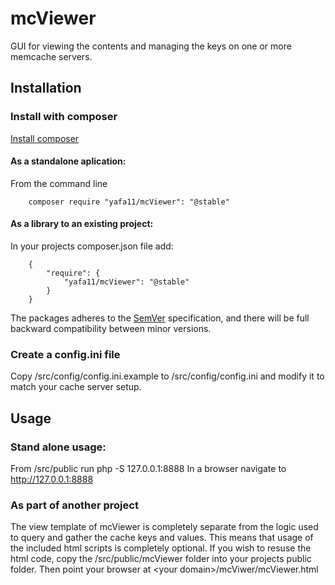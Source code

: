 # mcViewer
GUI for viewing the contents and managing the keys on one or more memcache servers.

Installation
------------
### Install with composer
[Install composer](https://getcomposer.org/download/)

#### As a standalone aplication:

From the command line
    
        composer require "yafa11/mcViewer": "@stable"


#### As a library to an existing project:

In your projects composer.json file add:
    
    

        {
            "require": {
                "yafa11/mcViewer": "@stable"
            }
        }



The packages adheres to the [SemVer](http://semver.org/) specification, and there will be full backward compatibility
between minor versions.

### Create a config.ini file
Copy /src/config/config.ini.example to /src/config/config.ini and modify it to match your cache server setup.


Usage
-----
### Stand alone usage:
From /src/public run php -S 127.0.0.1:8888
In a browser navigate to http://127.0.0.1:8888

### As part of another project
The view template of mcViewer is completely separate from the logic used to query and gather the cache keys and values. 
This means that usage of the included html scripts is completely optional. If you wish to resuse the html code, copy 
the /src/public/mcViewer folder into your projects public folder.  Then point your browser at 
\<your domain\>/mcViwer/mcViewer.html

    
